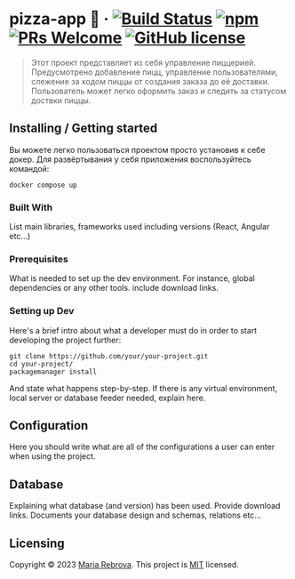 # pizza-app :pizza: &middot; [![Build Status](https://img.shields.io/travis/npm/npm/latest.svg?style=flat-square)](https://travis-ci.org/npm/npm) [![npm](https://img.shields.io/npm/v/npm.svg?style=flat-square)](https://www.npmjs.com/package/npm) [![PRs Welcome](https://img.shields.io/badge/PRs-welcome-brightgreen.svg?style=flat-square)](http://makeapullrequest.com) [![GitHub license](https://img.shields.io/badge/license-MIT-blue.svg?style=flat-square)](https://github.com/Sparke2/pizza-app/blob/main/LICENSE)
> Этот проект представляет из себя управление пиццерией. Предусмотрено добавление пицц, управление пользователями, слежение за ходом пиццы от создания заказа до её доставки. Пользователь может легко оформить заказ и следить за статусом доствки пиццы. 

## Installing / Getting started

Вы можете легко пользоваться проектом просто установив к себе докер. Для развёртывания у себя приложения воспользуйтесь командой: 

```shell
docker compose up
```


### Built With
List main libraries, frameworks used including versions (React, Angular etc...)

### Prerequisites
What is needed to set up the dev environment. For instance, global dependencies or any other tools. include download links.

### Setting up Dev

Here's a brief intro about what a developer must do in order to start developing
the project further:

```shell
git clone https://github.com/your/your-project.git
cd your-project/
packagemanager install
```

And state what happens step-by-step. If there is any virtual environment, local server or database feeder needed, explain here.

## Configuration

Here you should write what are all of the configurations a user can enter when using the project.


## Database

Explaining what database (and version) has been used. Provide download links.
Documents your database design and schemas, relations etc... 

## Licensing

Copyright © 2023 [Maria Rebrova](https://github.com/sparke2).
This project is [MIT](https://github.com/Sparke2/pizza-app/blob/main/LICENSE) licensed.
